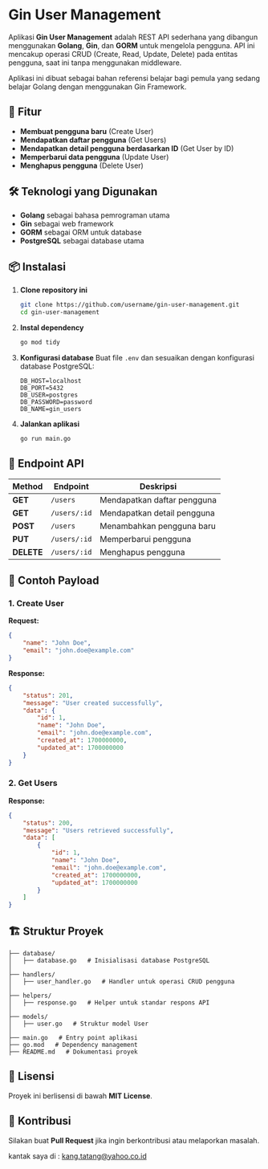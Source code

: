# Gin User Management

Aplikasi **Gin User Management** adalah REST API sederhana yang dibangun menggunakan **Golang**, **Gin**, dan **GORM** untuk mengelola pengguna. API ini mencakup operasi CRUD (Create, Read, Update, Delete) pada entitas pengguna, saat ini tanpa menggunakan middleware.

Aplikasi ini dibuat sebagai bahan referensi belajar bagi pemula yang sedang belajar Golang dengan menggunakan Gin Framework. 

## 🚀 Fitur
- **Membuat pengguna baru** (Create User)
- **Mendapatkan daftar pengguna** (Get Users)
- **Mendapatkan detail pengguna berdasarkan ID** (Get User by ID)
- **Memperbarui data pengguna** (Update User)
- **Menghapus pengguna** (Delete User)

## 🛠️ Teknologi yang Digunakan
- **Golang** sebagai bahasa pemrograman utama
- **Gin** sebagai web framework
- **GORM** sebagai ORM untuk database
- **PostgreSQL** sebagai database utama

## 📦 Instalasi
1. **Clone repository ini**
   ```sh
   git clone https://github.com/username/gin-user-management.git
   cd gin-user-management
   ```
2. **Instal dependency**
   ```sh
   go mod tidy
   ```
3. **Konfigurasi database**
   Buat file `.env` dan sesuaikan dengan konfigurasi database PostgreSQL:
   ```env
   DB_HOST=localhost
   DB_PORT=5432
   DB_USER=postgres
   DB_PASSWORD=password
   DB_NAME=gin_users
   ```

4. **Jalankan aplikasi**
   ```sh
   go run main.go
   ```

## 📌 Endpoint API
| Method | Endpoint        | Deskripsi               |
|--------|----------------|-------------------------|
| **GET**    | `/users`        | Mendapatkan daftar pengguna |
| **GET**    | `/users/:id`    | Mendapatkan detail pengguna |
| **POST**   | `/users`        | Menambahkan pengguna baru |
| **PUT**    | `/users/:id`    | Memperbarui pengguna |
| **DELETE** | `/users/:id`    | Menghapus pengguna |

## 📝 Contoh Payload
### **1. Create User**
**Request:**
```json
{
    "name": "John Doe",
    "email": "john.doe@example.com"
}
```
**Response:**
```json
{
    "status": 201,
    "message": "User created successfully",
    "data": {
        "id": 1,
        "name": "John Doe",
        "email": "john.doe@example.com",
        "created_at": 1700000000,
        "updated_at": 1700000000
    }
}
```

### **2. Get Users**
**Response:**
```json
{
    "status": 200,
    "message": "Users retrieved successfully",
    "data": [
        {
            "id": 1,
            "name": "John Doe",
            "email": "john.doe@example.com",
            "created_at": 1700000000,
            "updated_at": 1700000000
        }
    ]
}
```

## 🏗️ Struktur Proyek
```
├── database/
│   ├── database.go   # Inisialisasi database PostgreSQL
│
├── handlers/
│   ├── user_handler.go   # Handler untuk operasi CRUD pengguna
│
├── helpers/
│   ├── response.go   # Helper untuk standar respons API
│
├── models/
│   ├── user.go   # Struktur model User
│
├── main.go   # Entry point aplikasi
├── go.mod   # Dependency management
├── README.md   # Dokumentasi proyek
```

## 📜 Lisensi
Proyek ini berlisensi di bawah **MIT License**.

## 🤝 Kontribusi
Silakan buat **Pull Request** jika ingin berkontribusi atau melaporkan masalah.

kantak saya di : kang.tatang@yahoo.co.id
